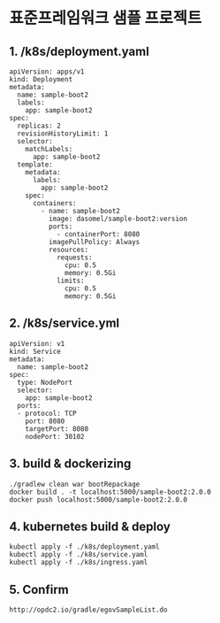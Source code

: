 # 표준프레임워크 샘플 프로젝트
## 1. /k8s/deployment.yaml
    apiVersion: apps/v1
    kind: Deployment
    metadata:
      name: sample-boot2
      labels:
        app: sample-boot2
    spec:
      replicas: 2
      revisionHistoryLimit: 1
      selector:
        matchLabels:
          app: sample-boot2
      template:
        metadata:
          labels:
            app: sample-boot2
        spec:
          containers:
            - name: sample-boot2
              image: dasomel/sample-boot2:version
              ports:
                - containerPort: 8080
              imagePullPolicy: Always
              resources:
                requests:
                  cpu: 0.5
                  memory: 0.5Gi
                limits:
                  cpu: 0.5
                  memory: 0.5Gi
## 2. /k8s/service.yml
    apiVersion: v1
    kind: Service
    metadata:
      name: sample-boot2
    spec:
      type: NodePort
      selector:
        app: sample-boot2
      ports:
      - protocol: TCP
        port: 8080
        targetPort: 8080
        nodePort: 30102
## 3. build & dockerizing
    ./gradlew clean war bootRepackage
    docker build . -t localhost:5000/sample-boot2:2.0.0
    docker push localhost:5000/sample-boot2:2.0.0
## 4. kubernetes build & deploy
    kubectl apply -f ./k8s/deployment.yaml
    kubectl apply -f ./k8s/service.yaml
    kubectl apply -f ./k8s/ingress.yaml
## 5. Confirm
    http://opdc2.io/gradle/egovSampleList.do